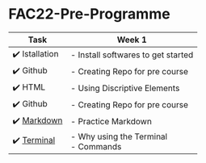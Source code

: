 # FAC22-Pre-Programme

|Task|Week 1|
|--------|----------|
|:heavy_check_mark:  Istallation| - Install softwares to get started|| 
|:heavy_check_mark:  Github| - Creating Repo for pre course|
|:heavy_check_mark: HTML | - Using Discriptive Elements|
|:heavy_check_mark:  Github| - Creating Repo for pre course|
|:heavy_check_mark: [Markdown](https://guides.github.com/features/mastering-markdown/) | - Practice Markdown|
|:heavy_check_mark: [Terminal](https://www.digitalocean.com/community/tutorials/a-linux-command-line-primer)| - Why using the Terminal <br/> - Commands|